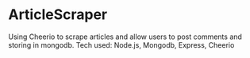 # ArticleScraper
Using Cheerio to scrape articles and allow users to post comments and storing in mongodb. Tech used: Node.js, Mongodb, Express, Cheerio

